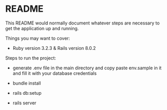# README

This README would normally document whatever steps are necessary to get the
application up and running.

Things you may want to cover:

* Ruby version 3.2.3 & Rails version 8.0.2

Steps to run the project:
* generate .env file in the main directory and copy paste env.sample in it and fill it with your database credentials

* bundle install

* rails db:setup

* rails server



